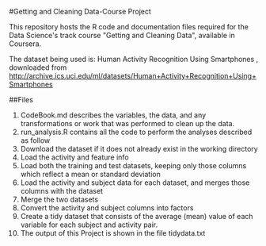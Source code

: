 #Getting and Cleaning Data-Course Project

This repository hosts the R code and documentation files required for the Data Science's track course "Getting and Cleaning Data", available in Coursera.

The dataset being used is: Human Activity Recognition Using Smartphones , downloaded from
http://archive.ics.uci.edu/ml/datasets/Human+Activity+Recognition+Using+Smartphones

##Files
1. CodeBook.md describes the variables, the data, and any transformations or work that was performed to clean up the data.
2. run_analysis.R contains all the code to perform the analyses described as follow 
  1. Download the dataset if it does not already exist in the working directory
  2. Load the activity and feature info
  3. Load both the training and test datasets, keeping only those columns which reflect a mean or standard deviation
  4. Load the activity and subject data for each dataset, and merges those columns with the dataset
  5. Merge the two datasets
  6. Convert the activity and subject columns into factors
  7. Create a tidy dataset that consists of the average (mean) value of each variable for each subject and activity pair.
3. The output of this Project is shown in the file tidydata.txt

